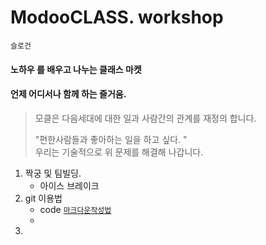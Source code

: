 

# ModooCLASS. workshop

`슬로건`

#### **노하우** 를 배우고 나누는 클래스 마켓 

#### 언제 어디서나 함께 하는 즐거움. 

> 모클은 다음세대에 대한 일과 사람간의 관계를 재정의 합니다. 
>
> "편한사람들과 좋아하는 일을 하고 싶다. "    
> 우리는 기술적으로 위 문제를 해결해 나갑니다.  



1. 짝궁 및 팀빌딩. 
   - 아이스 브레이크
2. git 이용법
   - code [`마크다운작성법`](https://gist.github.com/ihoneymon/652be052a0727ad59601)
   - 
3. 